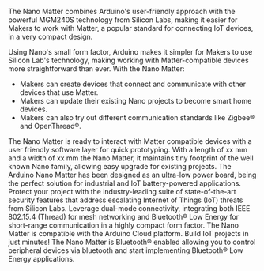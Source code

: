 <FeatureDescription>

The Nano Matter combines Arduino's user-friendly approach with the powerful MGM240S technology from Silicon Labs, making it easier for Makers to work with Matter, a popular standard for connecting IoT devices, in a very compact design.

Using Nano's small form factor, Arduino makes it simpler for Makers to use Silicon Lab's technology, making working with Matter-compatible devices more straightforward than ever. With the Nano Matter:

- Makers can create devices that connect and communicate with other devices that use Matter.
- Makers can update their existing Nano projects to become smart home devices.
- Makers can also try out different communication standards like Zigbee® and OpenThread®.

</FeatureDescription>

<FeatureList>
  <Feature title="Matter Ready" image="core">
    The Nano Matter is ready to interact with Matter compatible devices with a user friendly software layer for quick prototyping.
  </Feature>

  <Feature title="Tiny footprint" image="nano-form-factor">
    With a length of xx mm and a width of xx mm the Nano Matter, it maintains tiny footprint of the well known Nano family, allowing easy upgrade for existing projects.
  </Feature>

  <Feature title="Low power consumption" image="power">
    The Arduino Nano Matter has been designed as an ultra-low power board, being the perfect solution for industrial and IoT battery-powered applications.
  </Feature>

  <Feature title="Secure Vault® technology enabled" image="crypto-chip">
    Protect your project with the industry-leading suite of state-of-the-art security features that address escalating Internet of Things (IoT) threats from Silicon Labs.
  </Feature>

  <Feature title="Multiprotocol connectivity" image="wifi-bluetooth">
    Leverage dual-mode connectivity, integrating both IEEE 802.15.4 (Thread) for mesh networking and Bluetooth® Low Energy for short-range communication in a highly compact form factor.
  </Feature>

  <Feature title="Arduino Cloud" image="wifi">
    The Nano Matter is compatible with the Arduino Cloud platform. Build IoT projects in just minutes!
    <FeatureWrapper>
    <FeatureLink title="Go to Platform" url="https://app.arduino.cc/"/>
    </FeatureWrapper>
  </Feature>

  <Feature title="Bluetooth®" image="bluetooth">
    The Nano Matter is Bluetooth® enabled allowing you to control peripheral devices via bluetooth and start implementing Bluetooth® Low Energy applications.
  </Feature>
</FeatureList>
